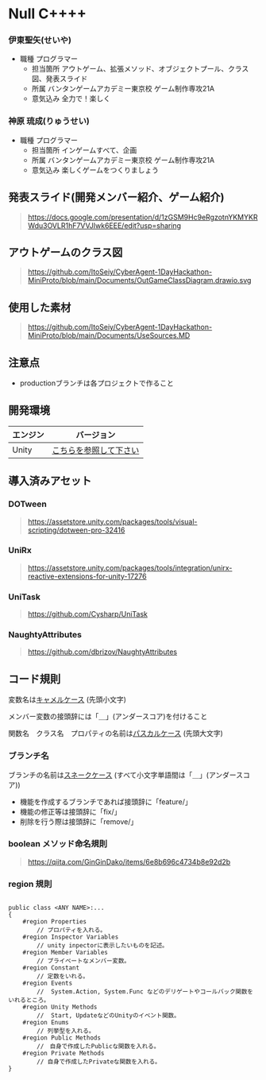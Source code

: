 # Null C++++

### 伊東聖矢(せいや)
- 職種 プログラマー
  - 担当箇所 アウトゲーム、拡張メソッド、オブジェクトプール、クラス図、発表スライド
  - 所属 バンタンゲームアカデミー東京校 ゲーム制作専攻21A
  - 意気込み 全力で！楽しく

### 神原 琉成(りゅうせい)
- 職種 プログラマー
  - 担当箇所 インゲームすべて、企画
  - 所属 バンタンゲームアカデミー東京校 ゲーム制作専攻21A
  - 意気込み 楽しくゲームをつくりましょう
  
## 発表スライド(開発メンバー紹介、ゲーム紹介)
> https://docs.google.com/presentation/d/1zGSM9Hc9eRgzotnYKMYKRWdu3OVLR1hF7VVJIwk6EEE/edit?usp=sharing

## アウトゲームのクラス図
> https://github.com/ItoSeiy/CyberAgent-1DayHackathon-MiniProto/blob/main/Documents/OutGameClassDiagram.drawio.svg

## 使用した素材
> https://github.com/ItoSeiy/CyberAgent-1DayHackathon-MiniProto/blob/main/Documents/UseSources.MD

## 注意点
- productionブランチは各プロジェクトで作ること

## 開発環境

| エンジン | バージョン  |
| ---------- | ----------- |
| Unity      | [こちらを参照して下さい](ProjectSettings/ProjectVersion.txt#L1) |

## 導入済みアセット

### DOTween
> https://assetstore.unity.com/packages/tools/visual-scripting/dotween-pro-32416

### UniRx
> https://assetstore.unity.com/packages/tools/integration/unirx-reactive-extensions-for-unity-17276

### UniTask
> https://github.com/Cysharp/UniTask

### NaughtyAttributes
> https://github.com/dbrizov/NaughtyAttributes

## コード規則

変数名は[キャメルケース](https://e-words.jp/w/%E3%82%AD%E3%83%A3%E3%83%A1%E3%83%AB%E3%82%B1%E3%83%BC%E3%82%B9.html) (先頭小文字)

メンバー変数の接頭辞には「＿」(アンダースコア)を付けること

関数名　クラス名　プロパティの名前は[パスカルケース](https://wa3.i-3-i.info/word13955.html) (先頭大文字)  

### ブランチ名

ブランチの名前は[スネークケース](https://e-words.jp/w/%E3%82%B9%E3%83%8D%E3%83%BC%E3%82%AF%E3%82%B1%E3%83%BC%E3%82%B9.html#:~:text=%E3%82%B9%E3%83%8D%E3%83%BC%E3%82%AF%E3%82%B1%E3%83%BC%E3%82%B9%E3%81%A8%E3%81%AF%E3%80%81%E3%83%97%E3%83%AD%E3%82%B0%E3%83%A9%E3%83%9F%E3%83%B3%E3%82%B0,%E3%81%AA%E8%A1%A8%E8%A8%98%E3%81%8C%E3%81%93%E3%82%8C%E3%81%AB%E5%BD%93%E3%81%9F%E3%82%8B%E3%80%82)
(すべて小文字単語間は「＿」(アンダースコア))
- 機能を作成するブランチであれば接頭辞に「feature/」
- 機能の修正等は接頭辞に「fix/」
- 削除を行う際は接頭辞に「remove/」

### boolean メソッド命名規則

> https://qiita.com/GinGinDako/items/6e8b696c4734b8e92d2b

### region 規則

```shell

public class <ANY NAME>:...
{
    #region Properties
        // プロパティを入れる。
    #region Inspector Variables
        // unity inpectorに表示したいものを記述。
    #region Member Variables
        // プライベートなメンバー変数。
    #region Constant
        // 定数をいれる。
    #region Events
        //  System.Action, System.Func などのデリゲートやコールバック関数をいれるところ。
    #region Unity Methods
        //  Start, UpdateなどのUnityのイベント関数。
    #region Enums
        // 列挙型を入れる。
    #region Public Methods
        //　自身で作成したPublicな関数を入れる。
    #region Private Methods
        // 自身で作成したPrivateな関数を入れる。
}
```
